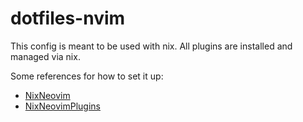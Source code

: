 # dotfiles-nvim

This config is meant to be used with nix.
All plugins are installed and managed via nix.

Some references for how to set it up:
- [NixNeovim](https://github.com/NixNeovim/NixNeovim)
- [NixNeovimPlugins](https://github.com/NixNeovim/NixNeovimPlugins)
